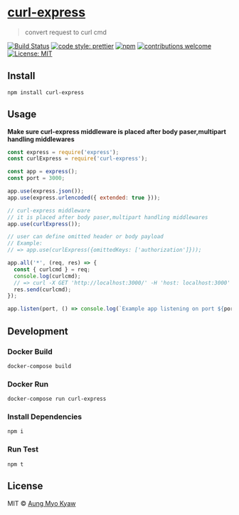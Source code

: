 # [curl-express][curl-express]

> convert request to curl cmd

[![Build Status][azure]][azure-url]
[![code style: prettier][prettier]][prettier-url]
[![npm][npm-download]][npm-dl-url]
[![contributions welcome][contri]][contri-url]
[![License: MIT][license]][license-url]

## Install

```shell
npm install curl-express
```

## Usage

**Make sure curl-express middleware is placed after body paser,multipart handling middlewares**

```javascript
const express = require('express');
const curlExpress = require('curl-express');

const app = express();
const port = 3000;

app.use(express.json());
app.use(express.urlencoded({ extended: true }));

// curl-express middleware
// it is placed after body paser,multipart handling middlewares
app.use(curlExpress());

// user can define omitted header or body payload
// Example:
// => app.use(curlExpress({omittedKeys: ['authorization']}));

app.all('*', (req, res) => {
  const { curlcmd } = req;
  console.log(curlcmd);
  // => curl -X GET 'http://localhost:3000/' -H 'host: localhost:3000' -H 'connection: keep-alive' -H 'upgrade-insecure-requests: 1' -H 'user-agent: Mozilla/5.0 (Macintosh; Intel Mac OS X 10_14_0) AppleWebKit/537.36 (KHTML, like Gecko) Chrome/76.0.3809.100 Safari/537.36' -H 'sec-fetch-mode: navigate' -H 'sec-fetch-user: ?1' -H 'dnt: 1' -H 'accept: text/html,application/xhtml+xml,application/xml;q=0.9,image/webp,image/apng,*/*;q=0.8,application/signed-exchange;v=b3' -H 'sec-fetch-site: none' -H 'accept-encoding: gzip, deflate, br' -H 'accept-language: my,en-US;q=0.9,en;q=0.8' -H 'cookie: test=test' -H 'if-none-match: W/"c-Lve95gjOVATpfV8EL5X4nxwjKHE"'
  res.send(curlcmd);
});

app.listen(port, () => console.log(`Example app listening on port ${port}!`));
```

## Development

### Docker Build

```shell
docker-compose build
```

### Docker Run

```shell
docker-compose run curl-express
```

### Install Dependencies

```shell
npm i
```

### Run Test

```shell
npm t
```

## License

MIT © [Aung Myo Kyaw](https://github.com/AungMyoKyaw)

[curl-express]: https://github.com/AungMyoKyaw/curl-express
[contri]: https://img.shields.io/badge/contributions-welcome-brightgreen.svg
[contri-url]: https://github.com/AungMyoKyaw/curl-express/issues
[azure]: https://dev.azure.com/AungMyoKyaw/curl-express/_apis/build/status/curl-express?branchName=master
[azure-url]: https://dev.azure.com/AungMyoKyaw/curl-express/_build/latest?definitionId=3&branchName=master
[npm-download]: https://img.shields.io/npm/dt/curl-express.svg
[npm-dl-url]: https://www.npmjs.com/package/curl-express
[license]: https://img.shields.io/badge/License-MIT-brightgreen.svg
[license-url]: https://opensource.org/licenses/MIT
[prettier]: https://img.shields.io/badge/code_style-prettier-ff69b4.svg
[prettier-url]: https://github.com/prettier/prettier
